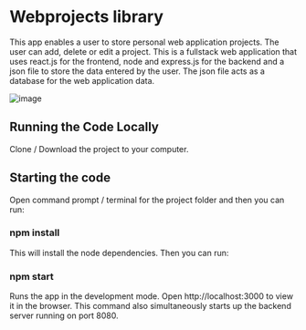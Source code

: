 # Webprojects library

This app enables a user to store personal web application projects. The user can add, delete or edit a project. This is a fullstack web application that uses react.js for the frontend, node and express.js for the backend and a json file to store the data entered by the user. The json file acts as a database for the web application data.

![image](https://github.com/johnnyd81/webprojects/assets/95863021/c1a5ddb1-577e-4351-9df8-e51d3cc9a1b4)

## Running the Code Locally
Clone / Download the project to your computer.

## Starting the code
Open command prompt / terminal for the project folder and then you can run:

### npm install
This will install the node dependencies. Then you can run:

### npm start
Runs the app in the development mode. Open http://localhost:3000 to view it in the browser. This command also simultaneously starts up the backend server running on port 8080.



